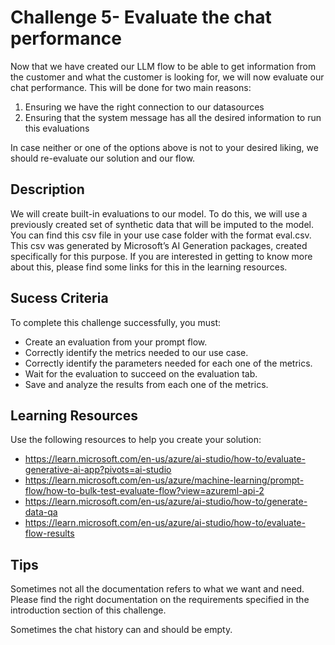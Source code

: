 # Challenge 5- Evaluate the chat performance

Now that we have created our LLM flow to be able to get information from the customer and what the customer is looking for, we will now evaluate our chat performance. This will be done for two main reasons:
1.	Ensuring we have the right connection to our datasources
2.	Ensuring that the system message has all the desired information to run this evaluations

In case neither or one of the options above is not to your desired liking, we should re-evaluate our solution and our flow.

## Description

We will create built-in evaluations to our model. To do this, we will use a previously created set of synthetic data that will be imputed to the model. You can find this csv file in your use case folder with the format eval.csv.
This csv was generated by Microsoft’s AI Generation packages, created specifically for this purpose. If you are interested in getting to know more about this, please find some links for this in the learning resources.

## Sucess Criteria

To complete this challenge successfully, you must:
* Create an evaluation from your prompt flow.
* Correctly identify the metrics needed to our use case.
* Correctly identify the parameters needed for each one of the metrics.
* Wait for the evaluation to succeed on the evaluation tab.
* Save and analyze the results from each one of the metrics.


## Learning Resources
Use the following resources to help you create your solution:

* https://learn.microsoft.com/en-us/azure/ai-studio/how-to/evaluate-generative-ai-app?pivots=ai-studio
* https://learn.microsoft.com/en-us/azure/machine-learning/prompt-flow/how-to-bulk-test-evaluate-flow?view=azureml-api-2
* https://learn.microsoft.com/en-us/azure/ai-studio/how-to/generate-data-qa
* https://learn.microsoft.com/en-us/azure/ai-studio/how-to/evaluate-flow-results


## Tips
Sometimes not all the documentation refers to what we want and need. Please find the right documentation on the requirements specified in the introduction section of this challenge.

Sometimes the chat history can and should be empty.
 
